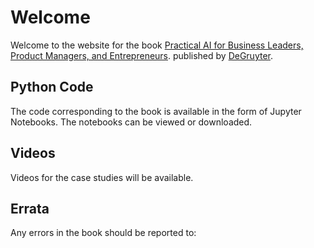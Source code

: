 # Welcome

Welcome to the website for the book [Practical AI for Business Leaders, Product Managers, and Entrepreneurs](https://www.amazon.com/Practical-Business-Leaders-Managers-Entrepreneurs-ebook/dp/B0876RD6QK/ref=sr_1_1?keywords=practical+ai+alfred+essa&qid=1638911619&sr=8-1). published by [DeGruyter](http://degruyter.com).


## Python Code

The code corresponding to the book is available in the form of Jupyter Notebooks. The notebooks can be viewed or downloaded. 

## Videos

Videos for the case studies will be available.

## Errata

Any errors in the book should be reported to: 
